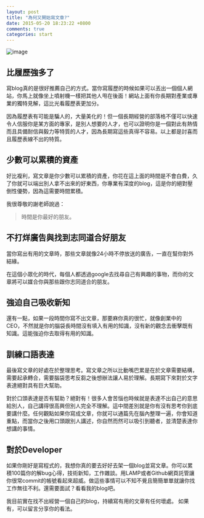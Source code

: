 ```yaml
---
layout: post
title: "為何又開始寫文章?"
date: 2015-05-20 18:23:22 +0800
comments: true
categories: start
---
```

![image](http://mrshih.github.io/images/sandglass-of-text.jpg)
## 比履歷強多了

寫blog真的是很好推薦自己的方式。當你寫履歷的時候如果可以丟出一個個人網站，你馬上就像坐上噴射機一樣把其他人甩在後面！網站上面有你長期對產業或專業的獨特見解，這比光看履歷表更加分。

因為履歷表有可能是騙人的，大量美化的！但一個長期經營的部落格不僅可以快速令人信服你是某方面的專家，是別人想要的人才，也可以證明你是一個對此有熱情而且具備耐信與毅力等特質的人才，因為長期寫這些真得不容易。以上都是討喜而且履歷表線不出的特質。

## 少數可以累積的資產

好比複利，寫文章是你少數可以累積的資產，你花在這上面的時間是不會白費，久了你就可以端出別人拿不出來的好東西，你專業有深度的blog，這是你的絕對壓倒性優勢，因為這需要時間累積。

我很尊敬的謝老師說過：
>時間是你最好的朋友。

## 不打烊廣告與找到志同道合好朋友
當你寫出有用的文章時，那些文章就像24小時不停放送的廣告，一直在幫你對外結緣。

在這個小眾化的時代，每個人都透過google去找尋自己有興趣的事物，而你的文章將可以媒合你與那些跟你志同道合的朋友。

## 強迫自己吸收新知

還有一點，如果一段時間你寫不出文章，那要麻你真的很忙，就像創業中的CEO，不然就是你的腦袋長時間沒有填入有用的知識，沒有新的觀念去衝擊既有知識。這能強迫你去取得有用的知識。

## 訓練口語表達

最後寫文章的好處在於整理思考。寫文章之所以比動嘴巴累是在於文章需要結構，需要起承轉合，需要腦袋思考反芻之後想辦法讓人易於理解。長期寫下來對於文字表達絕對具有巨大幫助。

對於口頭表達是否有幫助？絕對有！很多人會苦惱也時候就是表達不出自己的意思給別人，自己講得很高興但別人完全不理解。這中間差別就是你有沒有思考你到底要講什麼。任何觀點如果你寫成文章，你就可以通篇先在腦內整理一遍，你會知道重點，而當你之後用口頭跟別人講述，你自然而然可以吸引到聽者，並清楚表達你想講的事情。

## 對於Developer
如果你剛好是寫程式的，我想你真的要去好好去架一個blog並寫文章。你可以累積100篇你的解bug心得，技術新知，工作雜談。用LAMP或者Github網頁託管讓你很常commit的帳號看起來超威。做這些事情可以不知不覺且簡簡單單就讓你找工作無往不利。還需要面試？看看我的blog吧。

我目前實在找不出經營一個自己的blog，持續寫有用的文章有任何壞處。
如果有，可以留言分享你的看法。